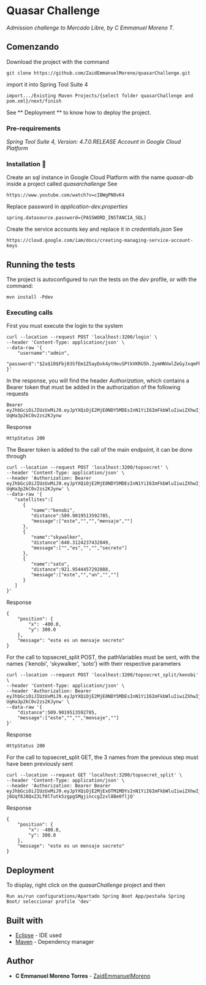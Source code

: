 # Quasar Challenge

_Admission challenge to Mercado Libre, by C Emmanuel Moreno T._

## Comenzando

Download the project with the command

```
git clone https://github.com/ZaidEmmanuelMoreno/quasarChallenge.git
```

import it into Spring Tool Suite 4

```
import.../Existing Maven Projects/{select folder quasarChallenge and pom.xml}/next/finish
```

See ** Deployment ** to know how to deploy the project.


### Pre-requirements

_Spring Tool Suite 4, Version: 4.7.0.RELEASE_
_Account in Google Cloud Platform_

### Installation 🔧

Create an sql instance in Google Cloud Platform with the name _quasar-db_ inside a project called _quasarchallenge_
See
```
https://www.youtube.com/watch?v=cIBWgPN0vK4
```

Replace password in _application-dev.properties_
```
spring.datasource.password={PASSWORD_INSTANCIA_SQL}
```

Create the service accounts key and replace it in _credentials.json_
See
```
https://cloud.google.com/iam/docs/creating-managing-service-account-keys
```

## Running the tests

The project is autoconfigured to run the tests on the _dev_ profile, or with the command:
```
mvn install -Pdev
```

### Executing calls

First you must execute the login to the system

```
curl --location --request POST 'localhost:3200/login' \
--header 'Content-Type: application/json' \
--data-raw '{
    "username":"admin",
    "password":"$2a$10$Fbj03SfEm1Z5ayDxk4ytHeuSPtkVKRU5h.2ymHNVwlZeGyJxqmFRG"
}'
```

In the response, you will find the header _Authorization_, which contains a Bearer token that must be added in the authorization of the following requests
```
Bearer  eyJhbGciOiJIUzUxMiJ9.eyJpYXQiOjE2MjE0NDY5MDEsInN1YiI6ImFkbWluIiwiZXhwIjoxNjIxNDQ3ODAxfQ.lpmrVFOWa1v9uMvDF1MAx0vMXk6TlwQeqRdrZqKk2QbglVgB_4y3JB2r6oy6DfBsH-UqHa3p2kC0v2zs2KJynw
```
Response
```
HttpStatus 200
```

The Bearer token is added to the call of the main endpoint, it can be done through
```
curl --location --request POST 'localhost:3200/topsecret' \
--header 'Content-Type: application/json' \
--header 'Authorization: Bearer eyJhbGciOiJIUzUxMiJ9.eyJpYXQiOjE2MjE0NDY5MDEsInN1YiI6ImFkbWluIiwiZXhwIjoxNjIxNDQ3ODAxfQ.lpmrVFOWa1v9uMvDF1MAx0vMXk6TlwQeqRdrZqKk2QbglVgB_4y3JB2r6oy6DfBsH-UqHa3p2kC0v2zs2KJynw' \
--data-raw '{
   "satellites":[
      {
         "name":"kenobi",
         "distance":509.9019513592785,
         "message":["este","","","mensaje",""]
      },
      {
         "name":"skywalker",
         "distance":640.3124237432849,
         "message":["","es","","","secreto"]
      },
      {
         "name":"sato",
         "distance":921.9544457292888,
         "message":["este","","un","",""]
      }
   ]
}'
```
Response
```
{
    "position": {
        "x": -400.0,
        "y": 300.0
    },
    "message": "este es un mensaje secreto"
}
```

For the call to topsecret_split POST, the pathVariables must be sent, with the names {'kenobi', 'skywalker', 'soto'} with their respective parameters
```
curl --location --request POST 'localhost:3200/topsecret_split/kenobi' \
--header 'Content-Type: application/json' \
--header 'Authorization: Bearer eyJhbGciOiJIUzUxMiJ9.eyJpYXQiOjE2MjE0NDY5MDEsInN1YiI6ImFkbWluIiwiZXhwIjoxNjIxNDQ3ODAxfQ.lpmrVFOWa1v9uMvDF1MAx0vMXk6TlwQeqRdrZqKk2QbglVgB_4y3JB2r6oy6DfBsH-UqHa3p2kC0v2zs2KJynw' \
--data-raw '{
    "distance":509.9019513592785,
    "message":["este","","","mensaje",""]
}'
```
Response
```
HttpStatus 200
```

For the call to topsecret_split GET, the 3 names from the previous step must have been previously sent
```
curl --location --request GET 'localhost:3200/topsecret_split' \
--header 'Content-Type: application/json' \
--header 'Authorization: Bearer Bearer  eyJhbGciOiJIUzUxMiJ9.eyJpYXQiOjE2MjExOTM1MDYsInN1YiI6ImFkbWluIiwiZXhwIjoxNjIxMTk0NDA2fQ.tNvp65Cj1EsPr3rkw9ne3onLYFegIItGlSiG8GU-j6Uqf8J8QxZ3Lf0lTutk5zgpgSMgjinccgZzxl8Be0fljQ'
```
Response
```
{
    "position": {
        "x": -400.0,
        "y": 300.0
    },
    "message": "este es un mensaje secreto"
}
```

## Deployment

To display, right click on the _quasarChallenge_ project and then
```
Run as/run configurations/Apartado Spring Boot App/pestaña Spring Boot/ seleccionar profile 'dev'
```

## Built with

* [Eclipse](https://spring.io/tools) - IDE used
* [Maven](https://mvnrepository.com/) - Dependency manager

## Author

* **C Emmanuel Moreno Torres** - [ ZaidEmmanuelMoreno ](https://github.com/ZaidEmmanuelMoreno)
